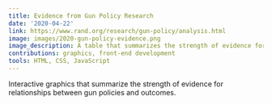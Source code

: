 ```yaml
---
title: Evidence from Gun Policy Research
date: '2020-04-22'
link: https://www.rand.org/research/gun-policy/analysis.html
image: images/2020-gun-policy-evidence.png
image_description: A table that summarizes the strength of evidence for how gun policies affect outcomes.
contributions: graphics, front-end development
tools: HTML, CSS, JavaScript
---
```


Interactive graphics that summarize the strength of evidence for relationships between gun policies and outcomes.